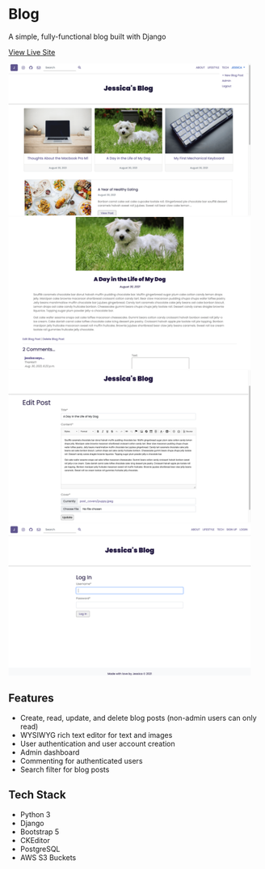 # Blog

A simple, fully-functional blog built with Django

[View Live Site](https://jess-blog.herokuapp.com/)

<img src="https://github.com/jessicayau/portfolio/blob/main/projects/images/blog/blog-1.png" height="300px">
<img src="https://github.com/jessicayau/portfolio/blob/main/projects/images/blog/blog-3.png" height="300px">
<img src="https://github.com/jessicayau/portfolio/blob/main/projects/images/blog/blog-4.png" height="300px">
<img src="https://github.com/jessicayau/portfolio/blob/main/projects/images/blog/blog-5.png" height="300px">

## Features

-   Create, read, update, and delete blog posts (non-admin users can only read)
-   WYSIWYG rich text editor for text and images
-   User authentication and user account creation
-   Admin dashboard
-   Commenting for authenticated users
-   Search filter for blog posts

## Tech Stack

-   Python 3
-   Django
-   Bootstrap 5
-   CKEditor
-   PostgreSQL
-   AWS S3 Buckets
